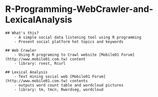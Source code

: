 # R-Programming-WebCrawler-and-LexicalAnalysis

	## What's this?
		- A simple social data listening tool using R programming
		- Present social platform hot topics and keywords

	## Web Crawler
		- Using R programing to Crawl website [Mobile01 Forum](http://www.mobile01.com.tw) content
		- library: rvest, Rcurl

	## Lexical Analysis
		- Text mining social web [Mobile01 Forum](http://www.mobile01.com.tw) contents
	 	- outputs word count table and wordcloud pictures
	 	- library: tm, tmcn, Rwordseg, wordcloud


